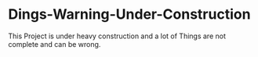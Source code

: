 # Dings-Warning-Under-Construction

This Project is under heavy construction and a lot of Things are not complete and can be wrong.
